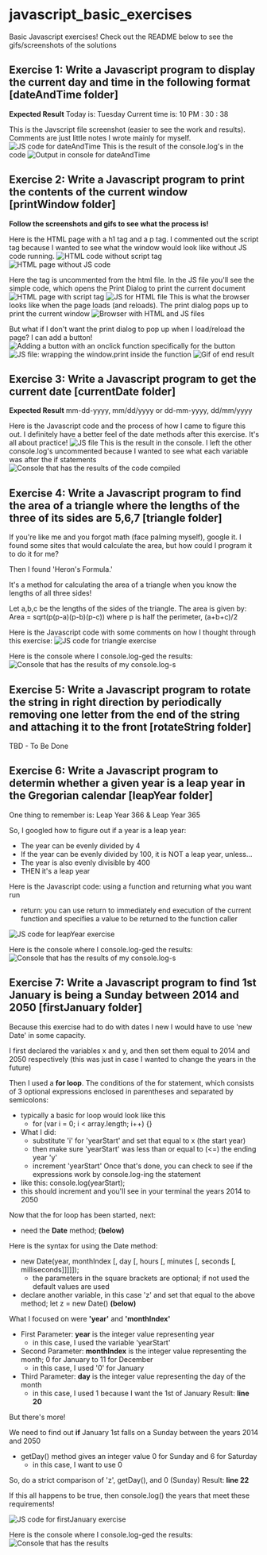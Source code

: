 # javascript_basic_exercises
Basic Javascript exercises! Check out the README below to see the gifs/screenshots of the solutions

## Exercise 1: Write a Javascript program to display the current day and time in the following format [dateAndTime folder]
**Expected Result**
Today is: Tuesday
Current time is: 10 PM : 30 : 38

This is the Javscript file screenshot (easier to see the work and results). Comments are just little notes I wrote mainly for myself.
![JS code for dateAndTime](./images/dateAndTime.png)
This is the result of the console.log's in the code
![Output in console for dateAndTime](./images/dateAndTime2.png)

## Exercise 2: Write a Javascript program to print the contents of the current window [printWindow folder]
**Follow the screenshots and gifs to see what the process is!**

Here is the HTML page with a h1 tag and a p tag. I commented out the script tag because I wanted to see what the window would look like without JS code running.
![HTML code without script tag](./images/printWindow1.png)
![HTML page without JS code](./images/printWindow2.png)

Here the <script></script> tag is uncommented from the html file. In the JS file you'll see the simple code, which opens the Print Dialog to print the current document
![HTML page with script tag](./images/printWindow3.png)
![JS for HTML file](./images/printWindow3a.png)
This is what the browser looks like when the page loads (and reloads). The print dialog pops up to print the current window
![Browser with HTML and JS files](./images/printWindow4.png)

But what if I don't want the print dialog to pop up when I load/reload the page? I can add a button!
![Adding a button with an onclick function specifically for the button](./images/printWindow5a.png)
![JS file: wrapping the window.print inside the function](./images/printWindow5.png)
![Gif of end result](https://media.giphy.com/media/ftd3PTUmfgrX0mgMSf/giphy.gif)

## Exercise 3: Write a Javascript program to get the current date [currentDate folder]
**Expected Result**
mm-dd-yyyy, mm/dd/yyyy or dd-mm-yyyy, dd/mm/yyyy

Here is the Javascript code and the process of how I came to figure this out. I definitely have a better feel of the date methods after this exercise. It's all about practice!
![JS file ](./images/currentdate1.png)
This is the result in the console. I left the other console.log's uncommented because I wanted to see what each variable was after the if statements
![Console that has the results of the code compiled](./images/currentdate2.png)

## Exercise 4: Write a Javascript program to find the area of a triangle where the lengths of the three of its sides are 5,6,7 [triangle folder]
If you're like me and you forgot math (face palming myself), google it. I found some sites that would calculate the area, but how could I program it to do it for me? 

Then I found 'Heron's Formula.' 

It's a method for calculating the area of a triangle when you know the lengths of all three sides! 

Let a,b,c be the lengths of the sides of the triangle. The area is given by: Area = sqrt(p(p-a)(p-b)(p-c)) where p is half the perimeter, (a+b+c)/2

Here is the Javascript code with some comments on how I thought through this exercise:
![JS code for triangle exercise](./images/traingle1.png)

Here is the console where I console.log-ged the results:
![Console that has the results of my console.log-s](./images/triangle2.png)

## Exercise 5: Write a Javascript program to rotate the string in right direction by periodically removing one letter from the end of the string and attaching it to the front [rotateString folder]
TBD - To Be Done

## Exercise 6: Write a Javascript program to determin whether a given year is a leap year in the Gregorian calendar [leapYear folder]
One thing to remember is: Leap Year 366 & Leap Year 365

So, I googled how to figure out if a year is a leap year:
- The year can be evenly divided by 4
- If the year can be evenly divided by 100, it is NOT a leap year, unless...
- The year is also evenly divisible by 400
- THEN it's a leap year

Here is the Javascript code: using a function and returning what you want run
- return: you can use return to immediately end execution of the current function and specifies a value to be returned to the function caller

![JS code for leapYear exercise](./images/leapYear1.png)

Here is the console where I console.log-ged the results:
![Console that has the results of my console.log-s](./images/leapYear2.png)

## Exercise 7: Write a Javascript program to find 1st January is being a Sunday between 2014 and 2050 [firstJanuary folder]
Because this exercise had to do with dates I new I would have to use 'new Date' in some capacity.

I first declared the variables x and y, and then set them equal to 2014 and 2050 respectively (this was just in case I wanted to change the years in the future)

Then I used a **for loop**. The conditions of the for statement, which consists of 3 optional expressions enclosed in parentheses and separated by semicolons:
- typically a basic for loop would look like this
  - for (var i = 0; i < array.length; i++) {}
- What I did:
  - substitute 'i' for 'yearStart' and set that equal to x (the start year)
  - then make sure 'yearStart' was less than or equal to (<=) the ending year 'y'
  - increment 'yearStart'
Once that's done, you can check to see if the expressions work by console.log-ing the statement
- like this: console.log(yearStart);
- this should increment and you'll see in your terminal the years 2014 to 2050

Now that the for loop has been started, next:
- need the **Date** method; **(below)**

Here is the syntax for using the Date method: 
- new Date(year, monthIndex [, day [, hours [, minutes [, seconds [, milliseconds]]]]]);
  - the parameters in the square brackets are optional; if not used the default values are used
- declare another variable, in this case 'z' and set that equal to the above method; let z = new Date() **(below)**

What I focused on were **'year'** and **'monthIndex'** 
- First Parameter: **year** is the integer value representing year
  - in this case, I used the variable 'yearStart'
- Second Parameter: **monthIndex** is the integer value representing the month; 0 for January to 11 for December
  - in this case, I used '0' for January
- Third Parameter: **day** is the integer value representing the day of the month
  - in this case, I used 1 because I want the 1st of January
Result: **line 20**

But there's more!

We need to find out **if** January 1st falls on a Sunday between the years 2014 and 2050
- getDay() method gives an integer value 0 for Sunday and 6 for Saturday
  - in this case, I want to use 0

So, do a strict comparison of 'z', getDay(), and 0 (Sunday)
Result: **line 22**

If this all happens to be true, then console.log() the years that meet these requirements!

![JS code for firstJanuary exercise](./images/firstJanuary1.png)

Here is the console where I console.log-ged the results:
![Console that has the results](./images/firstJanuary2.png)
